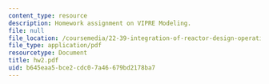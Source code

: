 ```yaml
---
content_type: resource
description: Homework assignment on VIPRE Modeling.
file: null
file_location: /coursemedia/22-39-integration-of-reactor-design-operations-and-safety-fall-2006/b645eaa5bce2cdc07a46679bd2178ba7_hw2.pdf
file_type: application/pdf
resourcetype: Document
title: hw2.pdf
uid: b645eaa5-bce2-cdc0-7a46-679bd2178ba7
---
```

